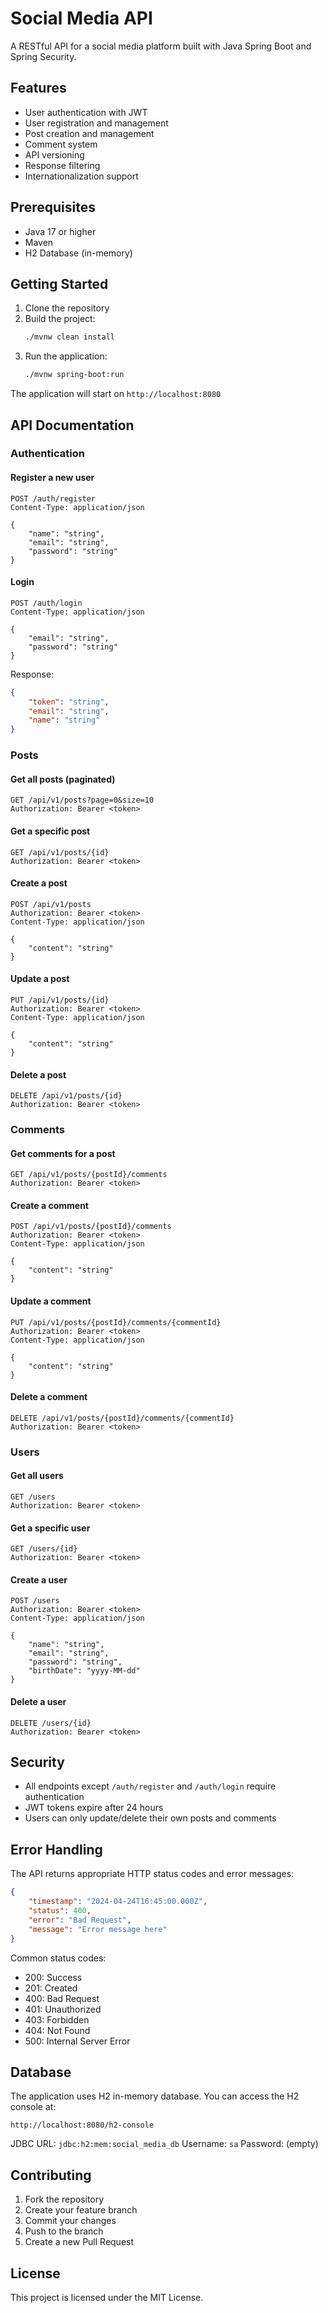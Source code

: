 # Social Media API

A RESTful API for a social media platform built with Java Spring Boot and Spring Security.

## Features

- User authentication with JWT
- User registration and management
- Post creation and management
- Comment system
- API versioning
- Response filtering
- Internationalization support

## Prerequisites

- Java 17 or higher
- Maven
- H2 Database (in-memory)

## Getting Started

1. Clone the repository
2. Build the project:
   ```bash
   ./mvnw clean install
   ```
3. Run the application:
   ```bash
   ./mvnw spring-boot:run
   ```

The application will start on `http://localhost:8080`

## API Documentation

### Authentication

#### Register a new user
```http
POST /auth/register
Content-Type: application/json

{
    "name": "string",
    "email": "string",
    "password": "string"
}
```

#### Login
```http
POST /auth/login
Content-Type: application/json

{
    "email": "string",
    "password": "string"
}
```

Response:
```json
{
    "token": "string",
    "email": "string",
    "name": "string"
}
```

### Posts

#### Get all posts (paginated)
```http
GET /api/v1/posts?page=0&size=10
Authorization: Bearer <token>
```

#### Get a specific post
```http
GET /api/v1/posts/{id}
Authorization: Bearer <token>
```

#### Create a post
```http
POST /api/v1/posts
Authorization: Bearer <token>
Content-Type: application/json

{
    "content": "string"
}
```

#### Update a post
```http
PUT /api/v1/posts/{id}
Authorization: Bearer <token>
Content-Type: application/json

{
    "content": "string"
}
```

#### Delete a post
```http
DELETE /api/v1/posts/{id}
Authorization: Bearer <token>
```

### Comments

#### Get comments for a post
```http
GET /api/v1/posts/{postId}/comments
Authorization: Bearer <token>
```

#### Create a comment
```http
POST /api/v1/posts/{postId}/comments
Authorization: Bearer <token>
Content-Type: application/json

{
    "content": "string"
}
```

#### Update a comment
```http
PUT /api/v1/posts/{postId}/comments/{commentId}
Authorization: Bearer <token>
Content-Type: application/json

{
    "content": "string"
}
```

#### Delete a comment
```http
DELETE /api/v1/posts/{postId}/comments/{commentId}
Authorization: Bearer <token>
```

### Users

#### Get all users
```http
GET /users
Authorization: Bearer <token>
```

#### Get a specific user
```http
GET /users/{id}
Authorization: Bearer <token>
```

#### Create a user
```http
POST /users
Authorization: Bearer <token>
Content-Type: application/json

{
    "name": "string",
    "email": "string",
    "password": "string",
    "birthDate": "yyyy-MM-dd"
}
```

#### Delete a user
```http
DELETE /users/{id}
Authorization: Bearer <token>
```

## Security

- All endpoints except `/auth/register` and `/auth/login` require authentication
- JWT tokens expire after 24 hours
- Users can only update/delete their own posts and comments

## Error Handling

The API returns appropriate HTTP status codes and error messages:

```json
{
    "timestamp": "2024-04-24T16:45:00.000Z",
    "status": 400,
    "error": "Bad Request",
    "message": "Error message here"
}
```

Common status codes:
- 200: Success
- 201: Created
- 400: Bad Request
- 401: Unauthorized
- 403: Forbidden
- 404: Not Found
- 500: Internal Server Error

## Database

The application uses H2 in-memory database. You can access the H2 console at:
```
http://localhost:8080/h2-console
```

JDBC URL: `jdbc:h2:mem:social_media_db`
Username: `sa`
Password: (empty)

## Contributing

1. Fork the repository
2. Create your feature branch
3. Commit your changes
4. Push to the branch
5. Create a new Pull Request

## License

This project is licensed under the MIT License.
